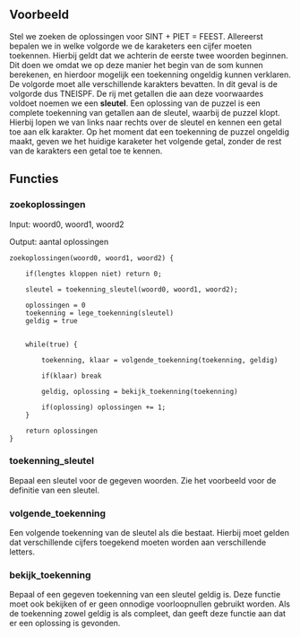 ## Voorbeeld

Stel we zoeken de oplossingen voor SINT + PIET = FEEST. Allereerst bepalen we in welke volgorde we de karaketers een cijfer moeten toekennen. Hierbij geldt dat we achterin de eerste twee woorden beginnen. Dit doen we omdat we op deze manier het begin van de som kunnen berekenen, en hierdoor mogelijk een toekenning ongeldig kunnen verklaren. De volgorde moet alle verschillende karakters bevatten. In dit geval is de volgorde dus TNEISPF. De rij met getallen die aan deze voorwaardes voldoet noemen we een **sleutel**. Een oplossing van de puzzel is een complete toekenning van getallen aan de sleutel, waarbij de puzzel klopt. Hierbij lopen we van links naar rechts over de sleutel en kennen een getal toe aan elk karakter. Op het moment dat een toekenning de puzzel ongeldig maakt, geven we het huidige karaketer het volgende getal, zonder de rest van de karakters een getal toe te kennen.

## Functies

### zoekoplossingen
Input: woord0, woord1, woord2

Output: aantal oplossingen

```
zoekoplossingen(woord0, woord1, woord2) {

	if(lengtes kloppen niet) return 0;
	
	sleutel = toekenning_sleutel(woord0, woord1, woord2);
	
	oplossingen = 0
	toekenning = lege_toekenning(sleutel)
	geldig = true
	
	
	while(true) {
	
		toekenning, klaar = volgende_toekenning(toekenning, geldig)
		
		if(klaar) break
    	
		geldig, oplossing = bekijk_toekenning(toekenning)

		if(oplossing) oplossingen += 1;
	}
    
    return oplossingen
}
```

### toekenning_sleutel

Bepaal een sleutel voor de gegeven woorden. Zie het voorbeeld voor de definitie van een sleutel.

### volgende_toekenning

Een volgende toekenning van de sleutel als die bestaat. Hierbij moet gelden dat verschillende cijfers toegekend moeten worden aan verschillende letters.

### bekijk_toekenning
Bepaal of een gegeven toekenning van een sleutel geldig is. Deze functie moet ook bekijken of er geen onnodige voorloopnullen gebruikt worden. Als de toekenning zowel geldig is als compleet, dan geeft deze functie aan dat er een oplossing is gevonden. 
